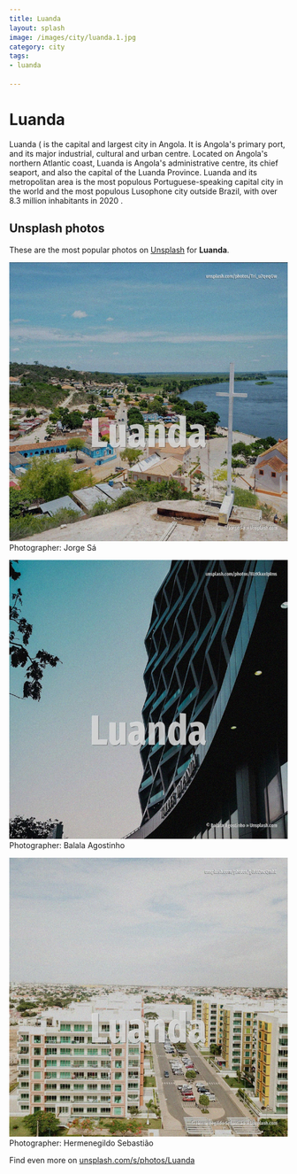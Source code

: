 ```yaml
---
title: Luanda
layout: splash
image: /images/city/luanda.1.jpg
category: city
tags:
- luanda

---
```

# Luanda

Luanda ( is the capital and largest city in Angola. It is Angola's primary port, and its major industrial, cultural and urban centre. Located on Angola's northern Atlantic coast, Luanda is Angola's administrative centre, its chief  seaport, and also the capital of the Luanda Province. Luanda and its metropolitan area is the most populous Portuguese-speaking capital city in the world  and the most populous Lusophone city outside Brazil, with over 8.3 million inhabitants in 2020 .  

 
## Unsplash photos
These are the most popular photos on [Unsplash](https://unsplash.com) for **Luanda**.
 
![Luanda](/images/city/luanda.1.jpg)
Photographer:  Jorge Sá
 
![Luanda](/images/city/luanda.2.jpg)
Photographer:  Balala Agostinho
 
![Luanda](/images/city/luanda.3.jpg)
Photographer:  Hermenegildo Sebastião
 
Find even more on [unsplash.com/s/photos/Luanda](https://unsplash.com/s/photos/Luanda)
 
